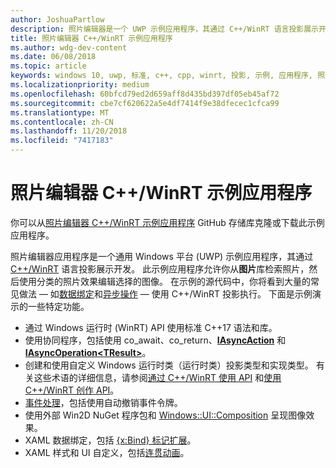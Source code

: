 ```yaml
---
author: JoshuaPartlow
description: 照片编辑器是一个 UWP 示例应用程序，其通过 C++/WinRT 语言投影展示开发。 此示例应用程序允许你从图片库检索照片，然后使用分类的照片效果编辑选择的图像。
title: 照片编辑器 C++/WinRT 示例应用程序
ms.author: wdg-dev-content
ms.date: 06/08/2018
ms.topic: article
keywords: windows 10, uwp, 标准, c++, cpp, winrt, 投影, 示例, 应用程序, 照片, 编辑器
ms.localizationpriority: medium
ms.openlocfilehash: 60bfcd79ed2d659aff8d435bd397df05eb45af72
ms.sourcegitcommit: cbe7cf620622a5e4df7414f9e38dfecec1cfca99
ms.translationtype: MT
ms.contentlocale: zh-CN
ms.lasthandoff: 11/20/2018
ms.locfileid: "7417183"
---
```

# <a name="photo-editor-cwinrt-sample-application"></a>照片编辑器 C++/WinRT 示例应用程序
你可以从[照片编辑器 C++/WinRT 示例应用程序](https://github.com/Microsoft/Windows-appsample-photo-editor) GitHub 存储库克隆或下载此示例应用程序。

照片编辑器应用程序是一个通用 Windows 平台 (UWP) 示例应用程序，其通过 [C++/WinRT](intro-to-using-cpp-with-winrt.md) 语言投影展示开发。 此示例应用程序允许你从**图片**库检索照片，然后使用分类的照片效果编辑选择的图像。 在示例的源代码中，你将看到大量的常见做法 &mdash; 如[数据绑定](binding-property.md)和[异步操作](concurrency.md) &mdash; 使用 C++/WinRT 投影执行。 下面是示例演示的一些特定功能。
    
- 通过 Windows 运行时 (WinRT) API 使用标准 C++17 语法和库。
- 使用协同程序，包括使用 co_await、co_return、[**IAsyncAction**](/uwp/api/windows.foundation.iasyncaction) 和 [**IAsyncOperation&lt;TResult&gt;**](/uwp/api/windows.foundation.iasyncoperation_tresult_)。
- 创建和使用自定义 Windows 运行时类（运行时类）投影类型和实现类型。 有关这些术语的详细信息，请参阅[通过 C++/WinRT 使用 API](consume-apis.md) 和[使用 C++/WinRT 创作 API](author-apis.md)。
- [事件处理](handle-events.md)，包括使用自动撤销事件令牌。
- 使用外部 Win2D NuGet 程序包和 [Windows::UI::Composition](/uwp/api/windows.ui.composition) 呈现图像效果。
- XAML 数据绑定，包括 [{x:Bind} 标记扩展](https://docs.microsoft.com/windows/uwp/xaml-platform/x-bind-markup-extension)。
- XAML 样式和 UI 自定义，包括[连贯动画](../design/motion/connected-animation.md)。
